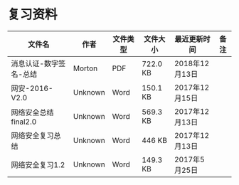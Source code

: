 # 复习资料

文件名|作者|文件类型|文件大小|最近更新时间|备注
---|---|---|---|---|---
消息认证-数字签名-总结|Morton|PDF|722.0 KB|2018年12月13日
网安-2016-V2.0|Unknown|Word|150.1 KB|2017年12月15日
网络安全总结 final2.0|Unknown|Word|569.3 KB|2017年12月13日
网络安全复习总结|Unknown|Word|446 KB|2017年12月13日
网络安全复习1.2|Unknown|Word|149.3 KB|2017年5月25日
